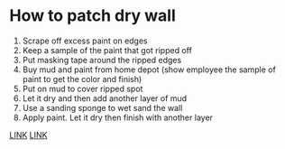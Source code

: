 # How to patch dry wall

1. Scrape off excess paint on edges
2. Keep a sample of the paint that got ripped off
3. Put masking tape around the ripped edges
4. Buy mud and paint from home depot (show employee the sample of paint to get the color and finish)
5. Put on mud to cover ripped spot
6. Let it dry and then add another layer of mud
7. Use a sanding sponge to wet sand the wall
8. Apply paint. Let it dry then finish with another layer

[LINK](https://www.youtube.com/watch?v=eMPvzei7mhc)
[LINK](https://www.youtube.com/watch?v=u8ad6XOb1Ms&list=LL&index=6&t=1s)
